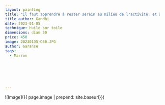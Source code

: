 ```yaml
---
layout: painting
title: "Il faut apprendre à rester serein au milieu de l'activité, et à être vibrant de vie au repos."    
title_author: Gandhi   
date: 2023-01-05
technique: Huile sur toile
dimensions: diam 50
price: 450
image: 20230105-O50.JPG
author: Garanse
tags:
  - Marron
  
  
 
  
  
  
---
```

![Image]({{ page.image | prepend: site.baseurl}})

